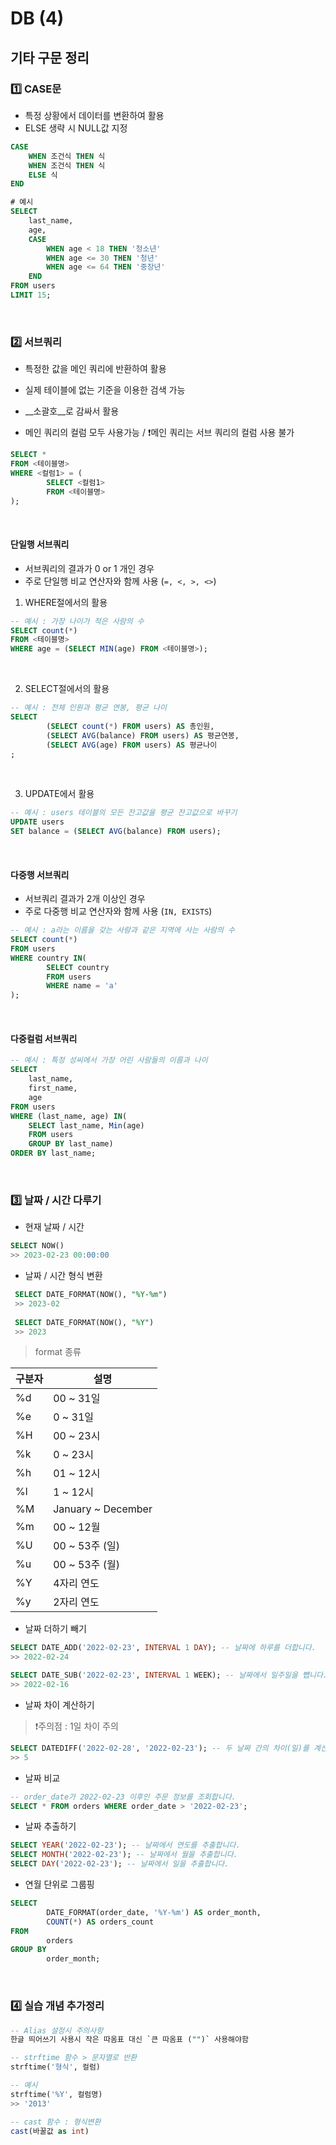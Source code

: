# DB (4)

## 기타 구문 정리    

### 1️⃣ CASE문

- 특정 상황에서 데이터를 변환하여 활용
- ELSE 생략 시 NULL값 지정

```sql
CASE
	WHEN 조건식 THEN 식
	WHEN 조건식 THEN 식
	ELSE 식
END
```

```sql
# 예시
SELECT
	last_name,
	age,
	CASE
		WHEN age < 18 THEN '청소년'
		WHEN age <= 30 THEN '청년'
		WHEN age <= 64 THEN '중장년'
	END
FROM users
LIMIT 15;
```

​    

### 2️⃣ 서브쿼리

- 특정한 값을 메인 쿼리에 반환하여 활용

- 실제 테이블에 없는 기준을 이용한 검색 가능

- __소괄호__로 감싸서 활용

- 메인 쿼리의 컬럼 모두 사용가능 / ❗메인 쿼리는 서브 쿼리의 컬럼 사용 불가

```sql
SELECT *
FROM <테이블명>
WHERE <컬럼1> = (
		SELECT <컬럼1>
		FROM <테이블명>
);
```

​    

#### 단일행 서브쿼리

- 서브쿼리의 결과가 0 or 1 개인 경우
- 주로 단일행 비교 연산자와 함께 사용 (`=, <, >, <>`)

1. WHERE절에서의 활용

```sql
-- 예시 : 가장 나이가 적은 사람의 수
SELECT count(*)
FROM <테이블명>
WHERE age = (SELECT MIN(age) FROM <테이블명>);
```

​    

2. SELECT절에서의 활용

```sql
-- 예시 : 전체 인원과 평균 연봉, 평균 나이
SELECT
		(SELECT count(*) FROM users) AS 총인원,
		(SELECT AVG(balance) FROM users) AS 평균연봉,
		(SELECT AVG(age) FROM users) AS 평균나이
;
```

​    

3. UPDATE에서 활용

```sql
-- 예시 : users 테이블의 모든 잔고값을 평균 잔고값으로 바꾸기 
UPDATE users
SET balance = (SELECT AVG(balance) FROM users);
```

​    

#### 다중행 서브쿼리

- 서브쿼리 결과가 2개 이상인 경우
- 주로 다중행 비교 연산자와 함께 사용 (`IN, EXISTS`)

```sql
-- 예시 : a라는 이름을 갖는 사람과 같은 지역에 사는 사람의 수
SELECT count(*)
FROM users
WHERE country IN(
		SELECT country
		FROM users
		WHERE name = 'a'
);
```

​    

#### 다중컬럼 서브쿼리

```sql
-- 예시 : 특정 성씨에서 가장 어린 사람들의 이름과 나이
SELECT
	last_name,
	first_name,
	age
FROM users
WHERE (last_name, age) IN(
	SELECT last_name, Min(age)
	FROM users
	GROUP BY last_name)
ORDER BY last_name;
```

​    

### 3️⃣ 날짜 / 시간 다루기

- 현재 날짜 / 시간

```sql
SELECT NOW()
>> 2023-02-23 00:00:00
```

- 날짜 / 시간 형식 변환

```sql
 SELECT DATE_FORMAT(NOW(), "%Y-%m")
 >> 2023-02
 
 SELECT DATE_FORMAT(NOW(), "%Y")
 >> 2023
```

> format 종류

| 구분자 | 설명               |
| ------ | ------------------ |
| %d     | 00 ~ 31일          |
| %e     | 0 ~ 31일           |
| %H     | 00 ~ 23시          |
| %k     | 0 ~ 23시           |
| %h     | 01 ~ 12시          |
| %l     | 1 ~ 12시           |
| %M     | January ~ December |
| %m     | 00 ~ 12월          |
| %U     | 00 ~ 53주 (일)     |
| %u     | 00 ~ 53주 (월)     |
| %Y     | 4자리 연도         |
| %y     | 2자리 연도         |



- 날짜 더하기 빼기

```sql
SELECT DATE_ADD('2022-02-23', INTERVAL 1 DAY); -- 날짜에 하루를 더합니다.
>> 2022-02-24

SELECT DATE_SUB('2022-02-23', INTERVAL 1 WEEK); -- 날짜에서 일주일을 뺍니다.
>> 2022-02-16
```

- 날짜 차이 계산하기

> ❗주의점 : 1일 차이 주의

```sql
SELECT DATEDIFF('2022-02-28', '2022-02-23'); -- 두 날짜 간의 차이(일)를 계산합니다.
>> 5
```

- 날짜 비교

```sql
-- order_date가 2022-02-23 이후인 주문 정보를 조회합니다.
SELECT * FROM orders WHERE order_date > '2022-02-23'; 
```

- 날짜 추출하기

```sql
SELECT YEAR('2022-02-23'); -- 날짜에서 연도를 추출합니다.
SELECT MONTH('2022-02-23'); -- 날짜에서 월을 추출합니다.
SELECT DAY('2022-02-23'); -- 날짜에서 일을 추출합니다.
```

- 연월 단위로 그룹핑

```sql
SELECT 
		DATE_FORMAT(order_date, '%Y-%m') AS order_month, 
		COUNT(*) AS orders_count
FROM 
		orders
GROUP BY
		order_month;
```

​    

### 4️⃣ 실습 개념 추가정리

```sql
-- Alias 설정시 주의사항
한글 띄어쓰기 사용시 작은 따옴표 대신 `큰 따옴표 ("")` 사용해야함
```

```sql
-- strftime 함수 > 문자열로 반환
strftime('형식', 컬럼) 

-- 예시
strftime('%Y', 컬럼명)
>> '2013'
```

```sql
-- cast 함수 : 형식변환
cast(바꿀값 as int) 
```



